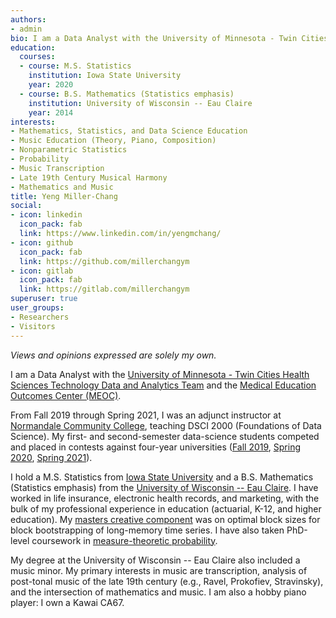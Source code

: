 ```yaml
---
authors:
- admin
bio: I am a Data Analyst with the University of Minnesota - Twin Cities. Views and opinions expressed are my own.
education:
  courses:
  - course: M.S. Statistics
    institution: Iowa State University
    year: 2020
  - course: B.S. Mathematics (Statistics emphasis)
    institution: University of Wisconsin -- Eau Claire
    year: 2014
interests:
- Mathematics, Statistics, and Data Science Education
- Music Education (Theory, Piano, Composition)
- Nonparametric Statistics
- Probability
- Music Transcription
- Late 19th Century Musical Harmony
- Mathematics and Music
title: Yeng Miller-Chang
social:
- icon: linkedin
  icon_pack: fab
  link: https://www.linkedin.com/in/yengmchang/
- icon: github
  icon_pack: fab
  link: https://github.com/millerchangym
- icon: gitlab
  icon_pack: fab
  link: https://gitlab.com/millerchangym
superuser: true
user_groups:
- Researchers
- Visitors
---
```


*Views and opinions expressed are solely my own.*

I am a Data Analyst with the [University of Minnesota - Twin Cities Health Sciences Technology Data and Analytics Team](https://it.umn.edu/experts-communities/health-sciences-technology-data-analytics) and the [Medical Education Outcomes Center (MEOC)](https://outcomes.umn.edu/). 

From Fall 2019 through Spring 2021, I was an adjunct instructor at [Normandale Community College](https://www.normandale.edu/), teaching DSCI 2000 (Foundations of Data Science). My first- and second-semester data-science students competed and placed in contests against four-year universities ([Fall 2019](https://www.normandale.edu/minnemudac), [Spring 2020](https://www.normandale.edu/dataderby), [Spring 2021](https://www.normandale.edu/community/newsroom/news-articles/normandale-students-finished-second-in-advanced-division-at-annual-mn-state-it-coe-data-derby)).

I hold a M.S. Statistics from [Iowa State University](https://www.iastate.edu/) and a B.S. Mathematics (Statistics emphasis) from the [University of Wisconsin -- Eau Claire](https://www.uwec.edu/). I have worked in life insurance, electronic health records, and marketing, with the bulk of my professional experience in education (actuarial, K-12, and higher education). My [masters creative component](https://lib.dr.iastate.edu/creativecomponents/534/) was on optimal block sizes for block bootstrapping of long-memory time series. I have also taken PhD-level coursework in [measure-theoretic probability](https://en.wikipedia.org/wiki/Probability_theory#Measure-theoretic_probability_theory).

My degree at the University of Wisconsin -- Eau Claire also included a music minor. My primary interests in music are transcription, analysis of post-tonal music of the late 19th century (e.g., Ravel, Prokofiev, Stravinsky), and the intersection of mathematics and music. I am also a hobby piano player: I own a Kawai CA67. 

